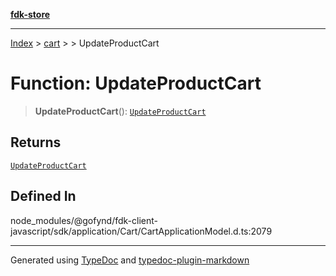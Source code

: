 [**fdk-store**](../../../README.md)
***

[Index](../../../API.md) > [cart](../../README.md) > [<internal>](../README.md) > UpdateProductCart

# Function: UpdateProductCart

> **UpdateProductCart**(): [`UpdateProductCart`](../type-aliases/type-alias.UpdateProductCart.md)

## Returns

[`UpdateProductCart`](../type-aliases/type-alias.UpdateProductCart.md)

## Defined In

node\_modules/@gofynd/fdk-client-javascript/sdk/application/Cart/CartApplicationModel.d.ts:2079

***
Generated using [TypeDoc](https://typedoc.org/) and [typedoc-plugin-markdown](https://www.npmjs.com/package/typedoc-plugin-markdown)
